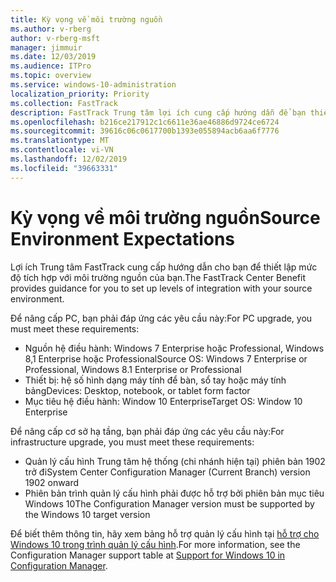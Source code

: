 ```yaml
---
title: Kỳ vọng về môi trường nguồn
ms.author: v-rberg
author: v-rberg-msft
manager: jimmuir
ms.date: 12/03/2019
ms.audience: ITPro
ms.topic: overview
ms.service: windows-10-administration
localization_priority: Priority
ms.collection: FastTrack
description: FastTrack Trung tâm lợi ích cung cấp hướng dẫn để bạn thiết lập mức độ tích hợp với môi trường nguồn của bạn để triển khai Windows 10.
ms.openlocfilehash: b216ce217912c1c6611e36ae46886d9724ce6724
ms.sourcegitcommit: 39616c06c0617700b1393e055894acb6aa6f7776
ms.translationtype: MT
ms.contentlocale: vi-VN
ms.lasthandoff: 12/02/2019
ms.locfileid: "39663331"
---
```

# <a name="source-environment-expectations"></a><span data-ttu-id="99af2-103">Kỳ vọng về môi trường nguồn</span><span class="sxs-lookup"><span data-stu-id="99af2-103">Source Environment Expectations</span></span>

<span data-ttu-id="99af2-104">Lợi ích Trung tâm FastTrack cung cấp hướng dẫn cho bạn để thiết lập mức độ tích hợp với môi trường nguồn của bạn.</span><span class="sxs-lookup"><span data-stu-id="99af2-104">The FastTrack Center Benefit provides guidance for you to set up levels of integration with your source environment.</span></span>
  
<span data-ttu-id="99af2-105">Để nâng cấp PC, bạn phải đáp ứng các yêu cầu này:</span><span class="sxs-lookup"><span data-stu-id="99af2-105">For PC upgrade, you must meet these requirements:</span></span>

- <span data-ttu-id="99af2-106">Nguồn hệ điều hành: Windows 7 Enterprise hoặc Professional, Windows 8,1 Enterprise hoặc Professional</span><span class="sxs-lookup"><span data-stu-id="99af2-106">Source OS: Windows 7 Enterprise or Professional, Windows 8.1 Enterprise or Professional</span></span>
- <span data-ttu-id="99af2-107">Thiết bị: hệ số hình dạng máy tính để bàn, sổ tay hoặc máy tính bảng</span><span class="sxs-lookup"><span data-stu-id="99af2-107">Devices: Desktop, notebook, or tablet form factor</span></span>
- <span data-ttu-id="99af2-108">Mục tiêu hệ điều hành: Window 10 Enterprise</span><span class="sxs-lookup"><span data-stu-id="99af2-108">Target OS: Window 10 Enterprise</span></span>

<span data-ttu-id="99af2-109">Để nâng cấp cơ sở hạ tầng, bạn phải đáp ứng các yêu cầu này:</span><span class="sxs-lookup"><span data-stu-id="99af2-109">For infrastructure upgrade, you must meet these requirements:</span></span>   

- <span data-ttu-id="99af2-110">Quản lý cấu hình Trung tâm hệ thống (chi nhánh hiện tại) phiên bản 1902 trở đi</span><span class="sxs-lookup"><span data-stu-id="99af2-110">System Center Configuration Manager (Current Branch) version 1902 onward</span></span> 
- <span data-ttu-id="99af2-111">Phiên bản trình quản lý cấu hình phải được hỗ trợ bởi phiên bản mục tiêu Windows 10</span><span class="sxs-lookup"><span data-stu-id="99af2-111">The Configuration Manager version must be supported by the Windows 10 target version</span></span>

<span data-ttu-id="99af2-112">Để biết thêm thông tin, hãy xem bảng hỗ trợ quản lý cấu hình tại [hỗ trợ cho Windows 10 trong trình quản lý cấu hình](https://docs.microsoft.com/sccm/core/plan-design/configs/support-for-windows-10).</span><span class="sxs-lookup"><span data-stu-id="99af2-112">For more information, see the Configuration Manager support table at [Support for Windows 10 in Configuration Manager](https://docs.microsoft.com/sccm/core/plan-design/configs/support-for-windows-10).</span></span>
  

 